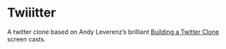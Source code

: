 # Twiiitter

A twitter clone based on Andy Leverenz’s brilliant [Building a Twitter Clone](https://www.youtube.com/watch?v=5gUysPm64a4) screen casts.
